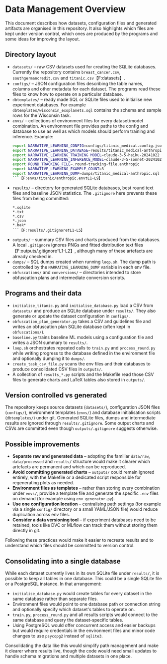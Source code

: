 # Data Management Overview

This document describes how datasets, configuration files and generated
artifacts are organised in this repository. It also highlights which
files are kept under version control, which ones are produced by the
programs and some ideas for improving the layout.

## Directory layout

- `datasets/` – raw CSV datasets used for creating the SQLite
  databases. Currently the repository contains `breast_cancer.csv`,
  `southgermancredit.csv` and `titanic.csv`【F:datasets】.
- `configs/` – JSON configuration files describing the table names,
  columns and other metadata for each dataset. The programs read these
  files to know how to operate on a particular database.
- `dbtemplates/` – ready made SQL or SQLite files used to initialise
  new experiment databases. For example `dbtemplates/wisconsin_exoplanets.sql`
  contains the schema and sample rows for the Wisconsin task.
- `envs/` – collections of environment files for every dataset/model
  combination. An environment file provides paths to the config and
  database to use as well as which models should perform training and
  inference. Example:
  ```bash
  export NARRATIVE_LEARNING_CONFIG=configs/titanic_medical.config.json
  export NARRATIVE_LEARNING_DATABASE=results/titanic_medical-anthropic.sqlite
  export NARRATIVE_LEARNING_TRAINING_MODEL=claude-3-5-haiku-20241022
  export NARRATIVE_LEARNING_INFERENCE_MODEL=claude-3-5-sonnet-20241022
  export ROUND_TRACKING_FILE=.round-tracking-file.anthropic
  export NARRATIVE_LEARNING_EXAMPLE_COUNT=3
  export NARRATIVE_LEARNING_DUMP=dumps/titanic_medical-anthropic.sql
  ```【F:envs/titanic/anthropic.env†L1-L9】
- `results/` – directory for generated SQLite databases, best round text
  files and baseline JSON statistics. The `.gitignore` here prevents these
  files from being committed:
  ```
  *.sqlite
  *.txt
  *.csv
  *.json
  *.bak*
  ```【F:results/.gitignore†L1-L5】
- `outputs/` – summary CSV files and charts produced from the databases.
  A local `.gitignore` ignores PNGs and fitted distribution text files【F:outputs/.gitignore†L1-L2】, although many of these artefacts are already checked in.
- `dumps/` – SQL dumps created when running `loop.sh`. The dump path is
  controlled by the `NARRATIVE_LEARNING_DUMP` variable in each env file.
- `obfuscations/` and `conversions/` – directories intended to store
  obfuscation plans and intermediate conversion scripts.

## Programs and their data

- `initialise_titanic.py` and `initialise_database.py` load a CSV from
  `datasets/` and produce an SQLite database under `results/`. They also
  generate or update the dataset configuration in `configs/`.
- `obfuscation_plan_generator.py` takes a CSV and guidelines file and
  writes an obfuscation plan SQLite database (often kept in
  `obfuscations/`).
- `baseline.py` trains baseline ML models using a configuration file and
  writes a JSON summary to `results/`.
- `loop.sh` orchestrates repeated calls to `train.py` and
  `process_round.py` while writing progress to the database defined in
  the environment file and optionally dumping it to `dumps/`.
- `create_task_csv_file.py` scans the env files and their databases to
  produce consolidated CSV files in `outputs/`.
- A collection of `results_*.py` scripts and the Makefile read those CSV
  files to generate charts and LaTeX tables also stored in `outputs/`.

## Version controlled vs generated

The repository keeps source datasets (`datasets/`), configuration JSON
files (`configs/`), environment templates (`envs/`) and database
initialisation scripts (`dbtemplates/`) under git. Generated SQLite
files, dumps and intermediate results are ignored through
`results/.gitignore`. Some output charts and CSVs are committed even
though `outputs/.gitignore` suggests otherwise.

## Possible improvements

- **Separate raw and generated data** – adopting the familiar
  `data/raw`, `data/processed` and `results/` structure would make it
  clearer which artefacts are permanent and which can be reproduced.
- **Avoid committing generated charts** – `outputs/` could remain
  ignored entirely, with the Makefile or a dedicated script responsible
  for regenerating plots as needed.
- **Environment files as templates** – rather than storing every
  combination under `envs/`, provide a template file and generate the
  specific `.env` files on demand (for example using `env_generator.py`).
- **Use one configuration location** – centralising path settings (for
  example via a single `config/` directory or a small YAML/JSON file)
  would reduce duplication across env files.
- **Consider a data versioning tool** – if experiment databases need to
  be retained, tools like DVC or MLflow can track them without storing
  them directly in git.

Following these practices would make it easier to recreate results and to
understand which files should be committed to version control.

## Consolidating into a single database

While each dataset currently lives in its own SQLite file under `results/`,
it is possible to keep all tables in one database. This could be a single
SQLite file or a PostgreSQL instance. In that arrangement:

- `initialise_database.py` would create tables for every dataset in the
  same database rather than separate files.
- Environment files would point to one database path or connection string
  and optionally specify which dataset's tables to operate on.
- `train.py`, `process_round.py` and all results scripts would connect to
  the same database and query the dataset-specific tables.
- Using PostgreSQL would offer concurrent access and easier backups but
  would require credentials in the environment files and minor code
  changes to use `psycopg2` instead of `sqlite3`.

Consolidating the data like this would simplify path management and make it
clearer where results live, though the code would need small updates to
handle schema migrations and multiple datasets in one place.
